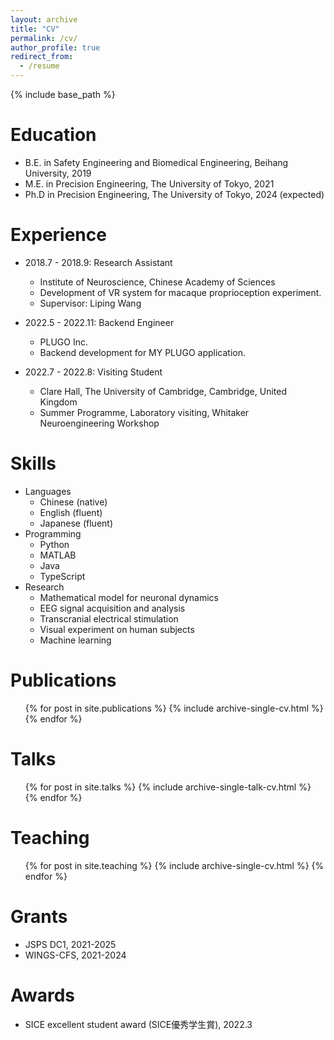 ```yaml
---
layout: archive
title: "CV"
permalink: /cv/
author_profile: true
redirect_from:
  - /resume
---
```


{% include base_path %}

Education
======
* B.E. in Safety Engineering and Biomedical Engineering, Beihang University, 2019
* M.E. in Precision Engineering, The University of Tokyo, 2021
* Ph.D in Precision Engineering, The University of Tokyo, 2024 (expected)

Experience
======
* 2018.7 - 2018.9: Research Assistant
  * Institute of Neuroscience, Chinese Academy of Sciences
  * Development of VR system for macaque proprioception experiment.
  * Supervisor: Liping Wang

* 2022.5 - 2022.11: Backend Engineer
  * PLUGO Inc.
  * Backend development for MY PLUGO application.

* 2022.7 - 2022.8: Visiting Student
  * Clare Hall, The University of Cambridge, Cambridge, United Kingdom
  * Summer Programme, Laboratory visiting, Whitaker Neuroengineering Workshop


  
Skills
======
* Languages
  * Chinese (native)
  * English (fluent)
  * Japanese (fluent)
* Programming
  * Python
  * MATLAB
  * Java
  * TypeScript
* Research
  * Mathematical model for neuronal dynamics
  * EEG signal acquisition and analysis
  * Transcranial electrical stimulation
  * Visual experiment on human subjects
  * Machine learning

Publications
======
  <ul>{% for post in site.publications %}
    {% include archive-single-cv.html %}
  {% endfor %}</ul>
  
Talks
======
  <ul>{% for post in site.talks %}
    {% include archive-single-talk-cv.html %}
  {% endfor %}</ul>
  
Teaching
======
  <ul>{% for post in site.teaching %}
    {% include archive-single-cv.html %}
  {% endfor %}</ul>
  
Grants
======
* JSPS DC1, 2021-2025
* WINGS-CFS, 2021-2024

Awards
======
* SICE excellent student award (SICE優秀学生賞), 2022.3